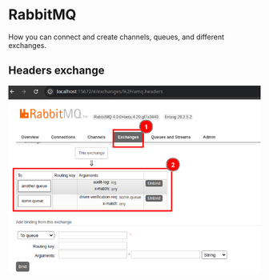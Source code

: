 # RabbitMQ

How you can connect and create channels, queues, and different exchanges.

## Headers exchange

![Bindings](./assets/headers-exchange.png)
